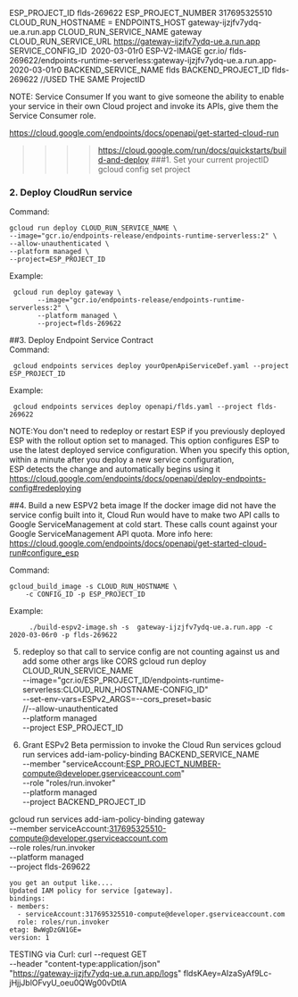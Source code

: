 
ESP_PROJECT_ID flds-269622
ESP_PROJECT_NUMBER 317695325510
CLOUD_RUN_HOSTNAME = ENDPOINTS_HOST gateway-ijzjfv7ydq-ue.a.run.app
CLOUD_RUN_SERVICE_NAME gateway
CLOUD_RUN_SERVICE_URL https://gateway-ijzjfv7ydq-ue.a.run.app
SERVICE_CONFIG_ID  2020-03-01r0 ESP-V2-IMAGE gcr.io/ flds-269622/endpoints-runtime-serverless:gateway-ijzjfv7ydq-ue.a.run.app-2020-03-01r0
BACKEND_SERVICE_NAME flds
BACKEND_PROJECT_ID flds-269622   //USED THE SAME ProjectID

NOTE: Service Consumer
If you want to give someone the ability to enable your service in their own Cloud project and invoke its APIs, 
give them the Service Consumer role. 

https://cloud.google.com/endpoints/docs/openapi/get-started-cloud-run

>>>> https://cloud.google.com/run/docs/quickstarts/build-and-deploy 
###1. Set your current projectID 
    gcloud config set project <projectID>
    
### 2. Deploy CloudRun service 
Command: 
````
gcloud run deploy CLOUD_RUN_SERVICE_NAME \
--image="gcr.io/endpoints-release/endpoints-runtime-serverless:2" \
--allow-unauthenticated \
--platform managed \
--project=ESP_PROJECT_ID
````
Example:
````
 gcloud run deploy gateway \
       --image="gcr.io/endpoints-release/endpoints-runtime-serverless:2" \
       --platform managed \
       --project=flds-269622
````
##3. Deploy Endpoint Service Contract  
Command:
````
 gcloud endpoints services deploy yourOpenApiServiceDef.yaml --project ESP_PROJECT_ID
````     
Example:
````
 gcloud endpoints services deploy openapi/flds.yaml --project flds-269622
````  
  NOTE:You don't need to redeploy or restart ESP if you previously deployed ESP with the rollout option set to managed. This option configures ESP to use the latest deployed service configuration. When you specify this option, within a minute after you deploy a new service configuration,    
  ESP detects the change and automatically begins using it
     https://cloud.google.com/endpoints/docs/openapi/deploy-endpoints-config#redeploying   

##4. Build a new ESPV2 beta image 
If the docker image did not have the service config built into it, Cloud Run would have to make two API calls to Google ServiceManagement at cold start. These calls count against your Google ServiceManagement API quota.
More info here: https://cloud.google.com/endpoints/docs/openapi/get-started-cloud-run#configure_esp

Command: 
````
gcloud_build_image -s CLOUD_RUN_HOSTNAME \
    -c CONFIG_ID -p ESP_PROJECT_ID
````

Example:
````
     ./build-espv2-image.sh -s  gateway-ijzjfv7ydq-ue.a.run.app -c  2020-03-06r0 -p flds-269622
````       
   	     
5. redeploy so that call to service config are not counting against us and add some other args like CORS
gcloud run deploy CLOUD_RUN_SERVICE_NAME \
  --image="gcr.io/ESP_PROJECT_ID/endpoints-runtime-serverless:CLOUD_RUN_HOSTNAME-CONFIG_ID" \
  --set-env-vars=ESPv2_ARGS=--cors_preset=basic \
  //--allow-unauthenticated \
  --platform managed \
  --project ESP_PROJECT_ID
  
6. Grant ESPv2 Beta permission to invoke the Cloud Run services
gcloud run services add-iam-policy-binding BACKEND_SERVICE_NAME \
  --member "serviceAccount:ESP_PROJECT_NUMBER-compute@developer.gserviceaccount.com" \
  --role "roles/run.invoker" \
  --platform managed \
  --project BACKEND_PROJECT_ID
  
  gcloud run services add-iam-policy-binding gateway \
    --member serviceAccount:317695325510-compute@developer.gserviceaccount.com \
    --role roles/run.invoker \
    --platform managed \
    --project flds-269622
    
    you get an output like....
    Updated IAM policy for service [gateway].
    bindings:
    - members:
      - serviceAccount:317695325510-compute@developer.gserviceaccount.com
      role: roles/run.invoker
    etag: BwWgDzGN1GE=
    version: 1

TESTING via Curl:
curl --request GET \
   --header "content-type:application/json" \
   "https://gateway-ijzjfv7ydq-ue.a.run.app/logs"
   fldsKAey=AIzaSyAf9Lc-jHjjJblOFvyU_oeu0QWg00vDtlA

